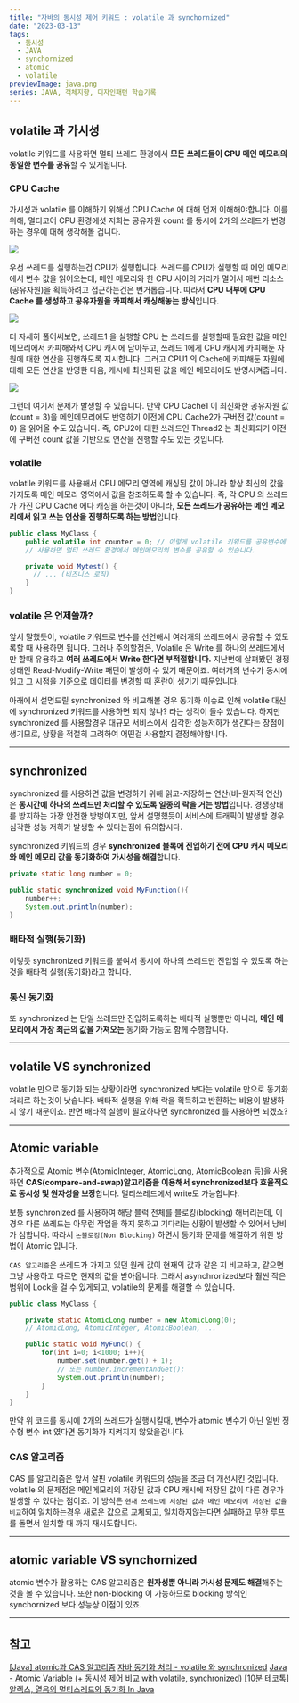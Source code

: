 ```yaml
---
title: "자바의 동시성 제어 키워드 : volatile 과 synchornized"
date: "2023-03-13"
tags:
  - 동시성
  - JAVA
  - synchornized
  - atomic
  - volatile
previewImage: java.png
series: JAVA, 객체지향, 디자인패턴 학습기록
---
```


## volatile 과 가시성

volatile 키워드를 사용하면 멀티 쓰레드 환경에서 **모든 쓰레드들이 CPU 메인 메모리의 동일한 변수를 공유**할 수 있게됩니다.

### CPU Cache

가시성과 volatile 를 이해하기 위해선 CPU Cache 에 대해 먼저 이해해야합니다. 이를 위해, 멀티코어 CPU 환경에섯 저희는 공유자원 count 를 동시에 2개의 쓰레드가 변경하는 경우에 대해 생각해볼 겁니다.

![](https://velog.velcdn.com/images/msung99/post/9011092c-c59f-4be2-82ee-41c9ca939017/image.png)

우선 쓰레드를 실행하는건 CPU가 실행합니다. 쓰레드를 CPU가 실행할 때 메인 메모리에서 변수 값을 읽어오는데, 메인 메모리와 한 CPU 사이의 거리가 멀어서 매번 리소스(공유자원)을 획득하려고 접근하는건은 번거롭습니다. 따라서 **CPU 내부에 CPU Cache 를 생성하고 공유자원을 카피해서 캐싱해놓는 방식**입니다.

![](https://velog.velcdn.com/images/msung99/post/75eb5816-cdb1-435a-bc8d-62434d37f1b6/image.png)

더 자세히 풀어써보면, 쓰레드1 을 실행할 CPU 는 쓰레드를 실행할때 필요한 값을 메인메모리에서 카피해와서 CPU 캐시에 담아두고, 쓰레드 1에게 CPU 캐시에 카피해둔 자원에 대한 연산을 진행하도록 지시합니다. 그러고 CPU1 의 Cache에 카피해둔 자원에 대해 모든 연산을 반영한 다음, 캐시에 최신화된 값을 메인 메모리에도 반영시켜줍니다.

![](https://velog.velcdn.com/images/msung99/post/0ded1c8f-b7ee-4337-8203-57ab7b34c413/image.png)

그런데 여기서 문제가 발생할 수 있습니다. 만약 CPU Cache1 이 최신화한 공유자원 값(count = 3)을 메인메모리에도 반영하기 이전에 CPU Cache2가 구버전 값(count = 0) 을 읽어올 수도 있습니다. 즉, CPU2에 대한 쓰레드인 Thread2 는 최신화되기 이전에 구버전 count 값을 기반으로 연산을 진행할 수도 있는 것입니다.

### volatile

volatile 키워드를 사용해서 CPU 메모리 영역에 캐싱된 값이 아니라 항상 최신의 값을 가지도록 메인 메모리 영역에서 값을 참조하도록 할 수 있습니다. 즉, 각 CPU 의 쓰레드가 가진 CPU Cache 에다 캐싱을 하는것이 아니라, **모든 쓰레드가 공유하는 메인 메모리에서 읽고 쓰는 연산을 진행하도록 하는 방법**입니다.

```java
public class MyClass {
	public volatile int counter = 0; // 이렇게 volatile 키워드를 공유변수에
    // 사용하면 멀티 쓰레드 환경에서 메인메모리의 변수를 공유할 수 있습니다.

    private void Mytest() {
 	  // ... (비즈니스 로직)
    }
}
```

### volatile 은 언제쓸까?

앞서 말했듯이, volatile 키워드로 변수를 선언해서 여러개의 쓰레드에서 공유할 수 있도록할 때 사용하면 됩니다. 그러나 주의할점은, Volatile 은 Write 를 하나의 쓰레드에서만 할때 유용하고 **여러 쓰레드에서 Write 한다면 부적절합니다.** 지난번에 살펴봤던 경쟁상태인 Read-Modify-Write 패턴이 발생하 수 있기 때문이죠.
여러개의 변수가 동시에 읽고 그 시점을 기준으로 데이터를 변경할 때 혼란이 생기기 때문입니다.

아래에서 설명드릴 synchronized 와 비교해볼 경우 동기화 이슈로 인해 volatile 대신에 synchronized 키워드를 사용하면 되지 않나? 라는 생각이 들수 있습니다. 하지만 synchronized 를 사용할경우 대규모 서비스에서 심각한 성능저하가 생긴다는 장점이 생기므로, 상황을 적절히 고려하여 어떤걸 사용할지 결정해야합니다.

---

## synchronized

synchronized 를 사용하면 값을 변경하기 위해 읽고-저장하는 연산(비-원자적 연산)은 **동시간에 하나의 쓰레드만 처리할 수 있도록 일종의 락을 거는 방법**입니다.
경쟁상태를 방지하는 가장 안전한 방벙이지만, 앞서 설명했듯이 서비스에 트래픽이 발생할 경우 심각한 성능 저하가 발생할 수 있다는점에 유의합시다.

synchronized 키워드의 경우 **synchronized 블록에 진입하기 전에 CPU 캐시 메모리와 메인 메모리 값을 동기화하여 가시성을 해결**합니다.

```java
private static long number = 0;

public static synchronized void MyFunction(){
	number++;
    System.out.println(number);
}
```

### 배타적 실행(동기화)

이렇듯 synchronized 키워드를 붙여서 동시에 하나의 쓰레드만 진입할 수 있도록 하는 것을 배타적 실행(동기화)라고 합니다.

### 통신 동기화

또 synchronized 는 단일 쓰레드만 진입하도록하는 배타적 실행뿐만 아니라, **메인 메모리에서 가장 최근의 값을 가져오는** 동기화 가능도 함께 수행합니다.

---

## volatile VS synchronized

volatile 만으로 동기화 되는 상황이라면 synchronized 보다는 volatile 만으로 동기화 처리르 하는것이 낫습니다. 배타적 실행을 위해 락을 획득하고 반환하는 비용이 발생하지 않기 때문이죠. 반면 배타적 실행이 필요하다면 synchronized 를 사용하면 되겠죠?

---

## Atomic variable

추가적으로 Atomic 변수(AtomicInteger, AtomicLong, AtomicBoolean 등)을 사용하면 **CAS(compare-and-swap)알고리즘을 이용해서 synchronized보다 효율적으로 동시성 및 원자성을 보장**합니다. 멀티쓰레드에서 write도 가능합니다.

보통 synchronized 를 사용하여 해당 블럭 전체를 블로킹(blocking) 해버리는데, 이 경우 다른 쓰레드는 아무런 작업을 하지 못하고 기다리는 상황이 발생할 수 있어서 낭비가 심합니다. 따라서 `논블로킹(Non Blocking)` 하면서 동기화 문제를 해결하기 위한 방법이 Atomic 입니다.

`CAS 알고리즘`은 쓰레드가 가지고 있던 원래 값이 현재의 값과 같은 지 비교하고, 같으면 그냥 사용하고 다르면 현재의 값을 받아옵니다. 그래서 asynchronized보다 훨씬 작은 범위에 Lock을 걸 수 있게되고, volatile의 문제를 해결할 수 있습니다.

```java
public class MyClass {

	private static AtomicLong number = new AtomicLong(0);
    // AtomicLong, AtomicInteger, AtomicBoolean, ...

	public static void MyFunc() {
    	for(int i=0; i<1000; i++){
			number.set(number.get() + 1);
        	// 또는 number.incrementAndGet();
    		System.out.println(number);
        }
	}
}
```

만약 위 코드를 동시에 2개의 쓰레드가 실행시킬때, 변수가 atomic 변수가 아닌 일반 정수형 변수 int 였다면 동기화가 지켜지지 않았을겁니다.

### CAS 알고리즘

CAS 를 알고리즘은 앞서 살핀 volatile 키워드의 성능을 조금 더 개선시킨 것입니다. volatile 의 문제점은 메인메모리의 저장된 값과 CPU 캐시에 저장된 값이 다른 경우가 발생할 수 있다는 점이죠.
이 방식은 `현재 쓰레드에 저장된 값과 메인 메모리에 저장된 값을 비교`하여 일치하는경우 새로운 값으로 교체되고, 일치하지않는다면 실패하고 무한 루프를 돌면서 일치할 때 까지 재시도합니다.

---

## atomic variable VS synchornized

atomic 변수가 활용하는 CAS 알고리즘은 **원자성뿐 아니라 가시성 문제도 해결**해주는 것을 볼 수 있습니다. 또한 non-blocking 이 가능하므로 blocking 방식인 synchornized 보다 성능상 이점이 있죠.

---

## 참고

[[Java] atomic과 CAS 알고리즘](https://steady-coding.tistory.com/568)
[자바 동기화 처리 - volatile 와 synchronized](https://jronin.tistory.com/110)
[Java - Atomic Variable (+ 동시성 제어 비교 with volatile, synchronized)](https://jaehoney.tistory.com/112)
[[10분 테코톡] 알렉스, 열음의 멀티스레드와 동기화 In Java](https://www.youtube.com/watch?v=ktWcieiNzKs)
